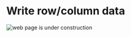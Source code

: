 # Write row/column data

![web page is under construction](https://docimages.blob.core.chinacloudapi.cn/images/commingsoon20210514.jpg)
